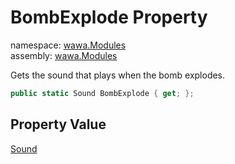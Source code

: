 # BombExplode Property

namespace: [wawa\.Modules](../../wawa.Modules.md)<br />
assembly: [wawa\.Modules](../../../wawa.Modules.md)

Gets the sound that plays when the bomb explodes\.

```csharp
public static Sound BombExplode { get; };
```

## Property Value

[Sound](../../../wawa.Modules/wawa.Modules/Sound.md)

